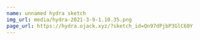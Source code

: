 ```yaml
---
name: unnamed hydra sketch
img_url: media/hydra-2021-3-9-1.10.35.png
page_url: https://hydra.ojack.xyz/?sketch_id=Qn97dPjbP3GlC60Y
---
```


